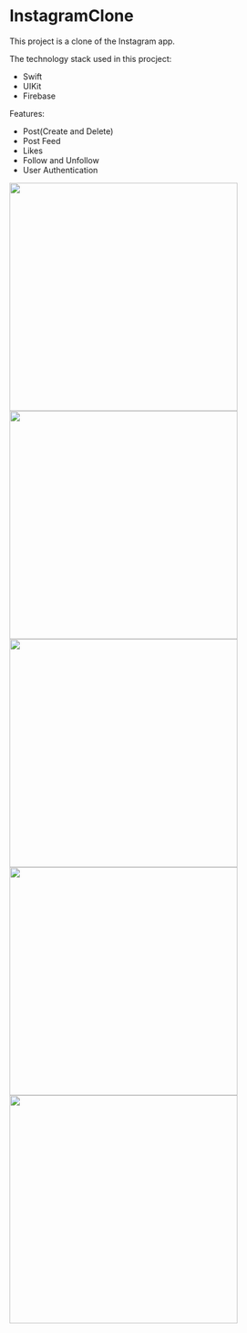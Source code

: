 # InstagramClone
This project is a clone of the Instagram app. <br />

The technology stack used in this procject: <br />

  - Swift
  - UIKit
  - Firebase
  

Features: <br />

  - Post(Create and Delete)
  - Post Feed
  - Likes
  - Follow and Unfollow
  - User Authentication

<img src="https://user-images.githubusercontent.com/105413187/177951034-db6c28cd-2385-4ff2-9990-bbb3ed277f15.png" width="400">
<img src="https://user-images.githubusercontent.com/105413187/177951084-06487d55-deab-4499-b9c4-09a683d37a01.png" width="400">
<img src="https://user-images.githubusercontent.com/105413187/177951122-e086aebb-cd5c-4b82-987e-eaf92cdaa477.png" width="400">
<img src="https://user-images.githubusercontent.com/105413187/177951167-8a518638-1a3e-416c-a2d2-41911b0dfbdd.png" width="400">
<img src="https://user-images.githubusercontent.com/105413187/177951202-fe3cc62e-85c9-4873-b877-34865b0ccd24.png" width="400">
